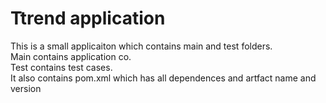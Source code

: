 # Ttrend application

This is a small applicaiton which contains main and test folders.  
Main contains application co.  
Test contains test cases.  
It also contains pom.xml which has all dependences and artfact name and version

